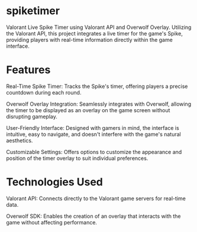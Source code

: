 # spiketimer
Valorant Live Spike Timer using Valorant API and Overwolf Overlay. Utilizing the Valorant API, this project integrates a live timer for the game's Spike, providing players with real-time information directly within the game interface.

# Features
Real-Time Spike Timer: Tracks the Spike's timer, offering players a precise countdown during each round.

Overwolf Overlay Integration: Seamlessly integrates with Overwolf, allowing the timer to be displayed as an overlay on the game screen without disrupting gameplay.

User-Friendly Interface: Designed with gamers in mind, the interface is intuitive, easy to navigate, and doesn't interfere with the game's natural aesthetics.

Customizable Settings: Offers options to customize the appearance and position of the timer overlay to suit individual preferences.

# Technologies Used
Valorant API: Connects directly to the Valorant game servers for real-time data.

Overwolf SDK: Enables the creation of an overlay that interacts with the game without affecting performance.
